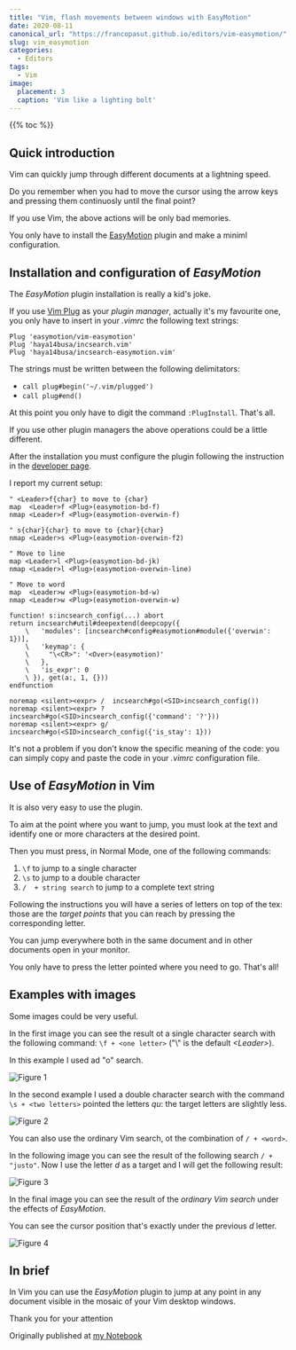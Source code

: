 ```yaml
---
title: "Vim, flash movements between windows with EasyMotion"
date: 2020-08-11
canonical_url: "https://francopasut.github.io/editors/vim-easymotion/"
slug: vim_easymotion
categories:
  - Editors
tags:
  - Vim
image:
  placement: 3
  caption: 'Vim like a lighting bolt'
---
```



{{% toc %}}



## Quick introduction

Vim can quickly jump through different  documents at a lightning speed.

Do you remember when you had to move  the cursor using the arrow keys and pressing them continuosly until the final point?

If you use Vim, the above actions  will be only bad memories. 

You only have to install the [EasyMotion](https://github.com/easymotion/vim-easymotion) plugin and make a miniml configuration. 




## Installation and configuration of *EasyMotion*

The *EasyMotion* plugin installation is really a kid's joke. 

If you use [Vim Plug](https://github.com/junegunn/vim-plug) as your *plugin manager*, actually it's my favourite one, you only have to insert in  your *.vimrc* the following text strings:

```vim
Plug 'easymotion/vim-easymotion'
Plug 'haya14busa/incsearch.vim'
Plug 'haya14busa/incsearch-easymotion.vim'
```

The strings must be written between the following delimitators:

-   `call plug#begin('~/.vim/plugged')`
-   `call plug#end()`

At this point you only have to digit the command `:PlugInstall`. That's all. 

If you use other  plugin managers the above operations could be a little different.

After the installation you must configure the plugin following the instruction in the [developer page](https://github.com/easymotion/vim-easymotion).

I report my current setup: 

```vim
" <Leader>f{char} to move to {char}
map  <Leader>f <Plug>(easymotion-bd-f)
nmap <Leader>f <Plug>(easymotion-overwin-f)

" s{char}{char} to move to {char}{char}
nmap <Leader>s <Plug>(easymotion-overwin-f2)

" Move to line
map <Leader>l <Plug>(easymotion-bd-jk)
nmap <Leader>l <Plug>(easymotion-overwin-line)

" Move to word
map  <Leader>w <Plug>(easymotion-bd-w)
nmap <Leader>w <Plug>(easymotion-overwin-w)

function! s:incsearch_config(...) abort
return incsearch#util#deepextend(deepcopy({
	\   'modules': [incsearch#config#easymotion#module({'overwin': 1})],
	\   'keymap': {
	\     "\<CR>": '<Over>(easymotion)'
	\   },
	\   'is_expr': 0
	\ }), get(a:, 1, {}))
endfunction

noremap <silent><expr> /  incsearch#go(<SID>incsearch_config())
noremap <silent><expr> ?  incsearch#go(<SID>incsearch_config({'command': '?'}))
noremap <silent><expr> g/ incsearch#go(<SID>incsearch_config({'is_stay': 1}))
```
It's not a problem if you don't know the specific meaning of the code: you can simply copy and paste the code in your *.vimrc* configuration file. 




## Use of *EasyMotion* in Vim

It is also very easy to use the plugin. 

To aim at the point where you want to jump, you must look at the text and identify one or more characters at the desired point. 

Then you must press, in Normal Mode, one of the following commands: 

1.  `\f` to jump to a single character
2.  `\s` to jump to a double character
3.  `/  + string search` to jump to a complete text string

Following the instructions you will have a series of letters on top of the tex: those are the *target points* that you can reach by pressing the corresponding letter. 

You can jump everywhere both in the same document and in other documents open in your monitor.

You only have to press the letter pointed where you need to go. That's all!




## Examples with images

Some images could be very useful.

In the first image you can see the result ot a single character search with
the following command: `\f + <one letter>` ("\\" is the default _\<Leader\>_).

In this example I used ad "o" search.

![Figure 1](/img/barra-f.png "Search example with  *Leader*-f")

In the second example I used a double character search with the command `\s + <two letters>` pointed the letters *qu*: the target letters are slightly less.

![Figure 2](/img/barra-s.png "Search example with  *Leader*-s")



You can also use the ordinary Vim search, ot the combination of `/ + <word>`.

In the following image you can see the result of the following
search `/ + "justo"`. Now I use the letter *d* as a target and I will get
the following result:

![Figure 3](/img/barra-cerca-justo.png "The effect of the plugin in the ordinary Vim search.")

In the final image you can see the result of the *ordinary Vim search* under the effects of *EasyMotion*.

You can see the cursor position that's exactly under the previous *d* letter.

![Figure 4](/img/barra-cerca-justo-evid.png "Example of Vim search with words highlighted")




## In brief

In Vim you can use the *EasyMotion* plugin to jump at any point in any
document visible in the mosaic of your Vim desktop windows. 

Thank you for your attention

Originally published at [my Notebook](https://francopasut.github.io/editors/vim-easymotion/)


